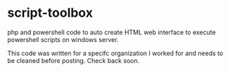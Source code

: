# script-toolbox
php and powershell code to auto create HTML web interface to execute powershell scripts on windows server.

This code was written for a specifc organization I worked for and needs to be cleaned before posting. Check back soon.
